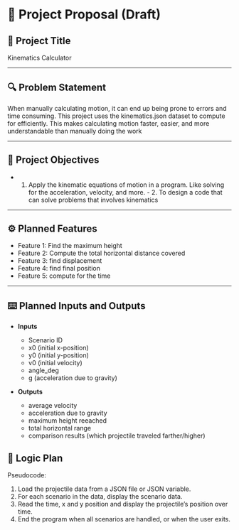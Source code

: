 # 📌 Project Proposal (Draft)

## 📝 Project Title 
Kinematics Calculator

---

## 🔍 Problem Statement  
When manually calculating motion, it can end up being prone to errors and time consuming. This project uses the kinematics.json dataset to compute for efficiently. This makes calculating motion faster, easier, and more understandable than manually doing the work

---

## 🎯 Project Objectives  
- 1. Apply the kinematic equations of motion in a program. Like solving for the acceleration, velocity, and more.            - 2. To design a code that can solve problems that involves kinematics

---

## ⚙️ Planned Features  
- Feature 1: Find the maximum height
- Feature 2: Compute the total horizontal distance covered
- Feature 3: find displacement
- Feature 4: find final position
- Feature 5: compute for the time


---

## ⌨️ Planned Inputs and Outputs  

- **Inputs** 
  - Scenario ID
  - x0 (initial x-position)
  - y0 (initial y-position)
  - v0 (initial velocity)
  - angle_deg
  - g (acceleration due to gravity)
    
- **Outputs**  
  - average velocity
  - acceleration due to gravity
  - maximum height reeached
  - total horizontal range
  - comparison results (which projectile traveled farther/higher)

## 🧠 Logic Plan  
Pseudocode: 
1. Load the projectile data from a JSON file or JSON variable.
2. For each scenario in the data, display the scenario data.
3. Read the time, x and y position and display the projectile’s position over time.
4. End the program when all scenarios are handled, or when the user exits.
